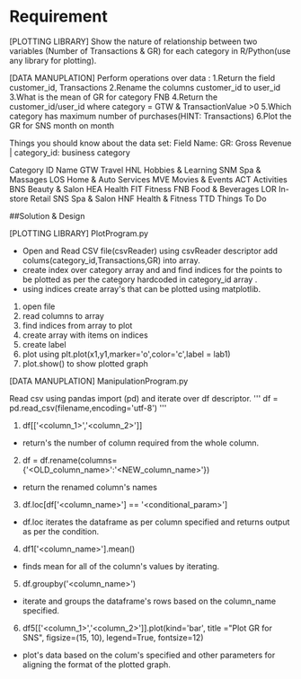 # Requirement
[PLOTTING LIBRARY]
Show the nature of relationship between two variables (Number of Transactions &  GR) for each category in R/Python(use any library for plotting).

[DATA MANUPLATION]
Perform operations over data :
1.Return the field customer_id, Transactions
2.Rename the columns customer_id to user_id
3.What is the mean of GR for category FNB
4.Return the customer_id/user_id where category = GTW & TransactionValue >0 
5.Which category has maximum number of purchases(HINT: Transactions)
6.Plot the GR for SNS month on month  

Things you should know about the data set: 
Field Name: GR: Gross Revenue | category_id: business category 

Category ID	Name
GTW	Travel
HNL	Hobbies & Learning
SNM	Spa & Massages
LOS	Home & Auto Services
MVE	Movies & Events
ACT	Activities
BNS	Beauty & Salon
HEA	Health
FIT	Fitness
FNB	Food & Beverages
LOR	In-store Retail
SNS	Spa & Salon
HNF	Health & Fitness
TTD	Things To Do

##Solution & Design

[PLOTTING LIBRARY]	PlotProgram.py

- Open and Read CSV file(csvReader)
using csvReader descriptor add colums(category_id,Transactions,GR) into array.
- create index over category array and and find indices for the points to be plotted as per the category hardcoded in category_id array .
- using indices create array's that can be plotted using matplotlib.

1. open file
2. read columns to array
3. find indices from array to plot 
4. create array with items on indices
5. create label
6. plot using plt.plot(x1,y1,marker='o',color='c',label = lab1)
7. plot.show() to show plotted graph


[DATA MANUPLATION] ManipulationProgram.py

Read csv using pandas import (pd) and iterate over df descriptor.
'''
df = pd.read_csv(filename,encoding='utf-8')
'''
1. df[['<column_1>','<column_2>']] 
- return's the number of column required from the whole column.

2. df = df.rename(columns={'<OLD_column_name>':'<NEW_column_name>'})
- return the renamed column's names

3. df.loc[df['<column_name>'] == '<conditional_param>']
- df.loc iterates the dataframe as per column specified and returns output as per the condition.

4. df1['<column_name>'].mean()
- finds mean for all of the column's values by iterating.

5. df.groupby('<column_name>')
- iterate and groups the dataframe's rows based on the column_name specified.

6. df5[['<column_1>','<column_2>']].plot(kind='bar', title ="Plot GR for SNS", figsize=(15, 10), legend=True, fontsize=12)
- plot's data based on the colum's specified and other parameters for aligning the format of the plotted graph.



